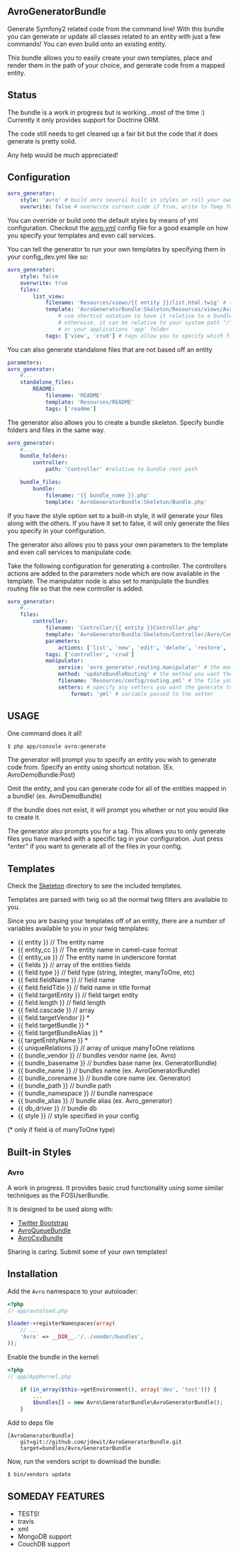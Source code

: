 AvroGeneratorBundle
-------------------
Generate Symfony2 related code from the command line!
With this bundle you can generate or update 
all classes related to an entity with just a few commands!
You can even build onto an existing entity.

This bundle allows you to easily create your own templates, place and render them 
in the path of your choice, and generate code from a mapped
entity. 

Status
------
The bundle is a work in progress but is working...most of the time :) 
Currently it only provides support for Doctrine ORM. 

The code still needs to get cleaned up a fair bit but the code that 
it does generate is pretty solid. 

Any help would be much appreciated!


Configuration
-------------
``` yml
avro_generator:
    style: 'avro' # build onto several built in styles or roll your own
    overwrite: false # overwrite current code if true, write to Temp folder if false
```

You can override or build onto the default styles by means of yml configuration. Checkout 
the <a href="https://github.com/jdewit/GeneratorBundle/blob/master/Resources/config/avro.yml">avro.yml</a> config file 
for a good example on how you specify your templates and even call services. 

You can tell the generator to run your own templates by specifying them in your config_dev.yml like so:

``` yml
avro_generator:
    style: false
    overwrite: true
    files:
        list_view: 
            filename: 'Resources/views/{{ entity }}/list.html.twig' # the target location for the generated file relative to the bundle path
            template: 'AvroGeneratorBundle:Skeleton/Resources/views/Avro/list.html.twig' # the path to the template file, 
                # use shortcut notation to have it relative to a bundle (ex. AvroDemoBundle:Skeleton/myfile.html.twig) 
                # otherwise, it can be relative to your system path "/"
                # or your applications 'app' folder
            tags: ['view', 'crud'] # tags allow you to specify which files you want to generate
```

You can also generate standalone files that are not based off an entity

``` yml
parameters:
avro_generator:
    #...
    standalone_files:
        README: 
            filename: 'README' 
            template: 'Resources/README' 
            tags: ['readme'] 
```

The generator also allows you to create a bundle skeleton.
Specify bundle folders and files in the same way.

``` yml
avro_generator:
    #...
    bundle_folders:
        controller:
            path: 'Controller' #relative to bundle root path

    bundle_files:
        bundle:
            filename: '{{ bundle_name }}.php'
            template: 'AvroGeneratorBundle:Skeleton/Bundle.php'
```

If you have the style option set to a built-in style, it will generate your files along with the others. If you have it set to false, it will
only generate the files you specify in your configuration.

The generator also allows you to pass your own parameters to the template and even call services to manipulate code.

Take the following configuration for generating a controller. The controllers actions are added to the parameters node
which are now available in the template. The manipulator node is also set to manipulate the bundles routing
file so that the new controller is added.

``` yml
avro_generator:
    #...
    files:
        controller: 
            filename: 'Controller/{{ entity }}Controller.php'
            template: 'AvroGeneratorBundle:Skeleton/Controller/Avro/Controller.php'
            parameters: 
                actions: ['list', 'new', 'edit', 'delete', 'restore', 'import']
            tags: ['controller', 'crud']
            manipulator: 
                service: 'avro_generator.routing.manipulator' # the manipulators service name
                method: 'updateBundleRouting' # the method you want the generator to execute
                filename: 'Resources/config/routing.yml' # the file you want to manipulate
                setters: # specify any setters you want the generate to set
                    format: 'yml' # variable passed to the setter
```

USAGE
-----

One command does it all!

``` bash
$ php app/console avro:generate
```

The generator will prompt you to specify an entity you wish to 
generate code from. Specify an entity using shortcut notation.
(Ex. AvroDemoBundle:Post)

Omit the entity, and you can generate code for all of the entities
mapped in a bundle!
(ex. AvroDemoBundle)

If the bundle does not exist, it will prompt you whether or not you would like to
create it.

The generator also prompts you for a tag. This allows 
you to only generate files you have marked with a specific 
tag in your configuration. Just press "enter" if you 
want to generate all of the files in your config.

Templates
----------

Check the <a href="https://github.com/jdewit/GeneratorBundle/tree/master/Skeleton">Skeleton</a> directory to see the included templates. 

Templates are parsed with twig so all the normal twig filters are available to you.

Since you are basing your templates off of an entity, there 
are a number of variables available to you in your twig templates:

- {{ entity }} // The entity name 
- {{ entity_cc }} // The entity name in camel-case format
- {{ entity_us }} // The entity name in underscore format
- {{ fields }} // array of the entities fields
 - {{ field.type }} // field type (string, integter, manyToOne, etc)
 - {{ field.fieldName }} // field name
 - {{ field.fieldTitle }} // field name in title format
 - {{ field.targetEntity }} // field target entity
 - {{ field.length }} // field length
 - {{ field.cascade }} // array
 - {{ field.targetVendor }} *
 - {{ field.targetBundle }} *
 - {{ field.targetBundleAlias }} *
 - {{ targetEntityName }} *
- {{ uniqueRelations }} // array of unique manyToOne relations
- {{ bundle_vendor }} // bundles vendor name (ex. Avro)
- {{ bundle_basename }} // bundles base name (ex. GeneratorBundle)
- {{ bundle_name }} // bundles name (ex. AvroGeneratorBundle)
- {{ bundle_corename }} // bundle core name (ex. Generator)
- {{ bundle_path }} // bundle path
- {{ bundle_namespace }} // bundle namespace 
- {{ bundle_alias }} // bundle alias (ex. Avro_generator)
- {{ db_driver }} // bundle db 
- {{ style }} // style specified in your config

(* only if field is of manyToOne type)

Built-in Styles
---------------

### Avro
A work in progress. It provides basic crud
functionality using some similar techniques as the FOSUserBundle.

It is designed to be used along with: 

- <a href="http://twitter.github.com/bootstrap">Twitter Bootstrap</a>
- <a href="http://github.com/jdewit/AvroQueueBundle">AvroQueueBundle</a>
- <a href="http://github.com/jdewit/AvroCsvBundle">AvroCsvBundle</a>

Sharing is caring. 
Submit some of your own templates!

Installation
------------

Add the `Avro` namespace to your autoloader:

``` php
<?php
// app/autoload.php

$loader->registerNamespaces(array(
    // ...
    'Avro' => __DIR__.'/../vendor/bundles',
));
```

Enable the bundle in the kernel:

``` php
<?php
// app/AppKernel.php

    if (in_array($this->getEnvironment(), array('dev', 'test'))) {
        ...
        $bundles[] = new Avro\GeneratorBundle\AvroGeneratorBundle();
    }
```

Add to deps file
    
```
[AvroGeneratorBundle]
    git=git://github.com/jdewit/AvroGeneratorBundle.git
    target=bundles/Avro/GeneratorBundle
```

Now, run the vendors script to download the bundle:

``` bash
$ bin/vendors update
```

SOMEDAY FEATURES
----------------
- TESTS!
- travis 
- xml 
- MongoDB support
- CouchDB support
